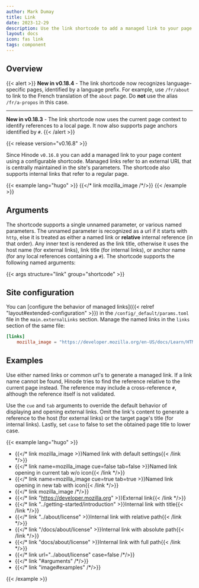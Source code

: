 ```yaml
---
author: Mark Dumay
title: Link
date: 2023-12-29
description: Use the link shortcode to add a managed link to your page content.
layout: docs
icon: fas link
tags: component
---
```


## Overview

{{< alert >}}
**New in v0.18.4** - The link shortcode now recognizes language-specific pages, identified by a language prefix. For example, use `/fr/about` to link to the French translation of the `about` page. Do **not** use the alias `/fr/a-propos` in this case.

---

**New in v0.18.3** - The link shortcode now uses the current page context to identify references to a local page. It now also supports page anchors identified by `#`.
{{< /alert >}}

{{< release version="v0.16.8" >}}

Since Hinode `v0.16.8` you can add a managed link to your page content using a configurable shortcode. Managed links refer to an external URL that is centrally maintained in the site's parameters. The shortcode also supports internal links that refer to a regular page.

<!-- markdownlint-disable MD037 -->
{{< example lang="hugo" >}}
{{</* link mozilla_image /*/>}}
{{< /example >}}
<!-- markdownlint-enable MD037 -->

## Arguments

The shortcode supports a single unnamed parameter, or various named parameters. The unnamed parameter is recognized as a url if it starts with `http`, else it is treated as either a named link or **relative** internal reference (in that order). Any inner text is rendered as the link title, otherwise it uses the host name (for external links), link title (for internal links), or anchor name (for any local references containing a `#`). The shortcode supports the following named arguments:

{{< args structure="link" group="shortcode" >}}

## Site configuration

You can [configure the behavior of managed links]({{< relref "layout#extended-configuration" >}}) in the `/config/_default/params.toml` file in the `main.externalLinks` section. Manage the named links in the `links` section of the same file:

```toml
[links]
    mozilla_image = "https://developer.mozilla.org/en-US/docs/Learn/HTML/Multimedia_and_embedding/Responsive_images"
```

## Examples

Use either named links or common url's to generate a managed link. If a link name cannot be found, Hinode tries to find the reference relative to the current page instead. The reference may include a cross-reference `#`, although the reference itself is not validated.

Use the `cue` and `tab` arguments to override the default behavior of displaying and opening external links. Omit the link's content to generate a reference to the host (for external links) or the target page's title (for internal links). Lastly, set `case` to false to set the obtained page title to lower case.

<!-- markdownlint-disable MD037 -->
{{< example lang="hugo" >}}

- {{</* link mozilla_image >}}Named link with default settings{{< /link */>}}
- {{</* link name=mozilla_image cue=false tab=false >}}Named link opening in current tab w/o icon{{< /link */>}}
- {{</* link name=mozilla_image cue=true tab=true >}}Named link opening in new tab with icon{{< /link */>}}
- {{</* link mozilla_image /*/>}}
- {{</* link "https://developer.mozilla.org" >}}External link{{< /link */>}}
- {{</* link "../getting-started/introduction" >}}Internal link with title{{< /link */>}}
- {{</* link "../about/license" >}}Internal link with relative path{{< /link */>}}
- {{</* link "/docs/about/license" >}}Internal link with absolute path{{< /link */>}}
- {{</* link "docs/about/license" >}}Internal link with full path{{< /link */>}}
- {{</* link url="../about/license" case=false /*/>}}
- {{</* link "#arguments" /*/>}}
- {{</* link "image#examples" /*/>}}

{{< /example >}}
<!-- markdownlint-enable MD037 -->

